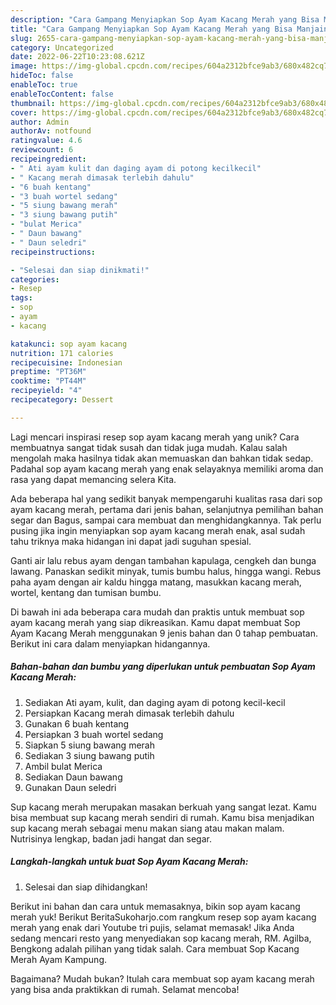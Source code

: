 ```yaml
---
description: "Cara Gampang Menyiapkan Sop Ayam Kacang Merah yang Bisa Manjain Lidah"
title: "Cara Gampang Menyiapkan Sop Ayam Kacang Merah yang Bisa Manjain Lidah"
slug: 2655-cara-gampang-menyiapkan-sop-ayam-kacang-merah-yang-bisa-manjain-lidah
category: Uncategorized
date: 2022-06-22T10:23:08.621Z
image: https://img-global.cpcdn.com/recipes/604a2312bfce9ab3/680x482cq70/sop-ayam-kacang-merah-foto-resep-utama.jpg
hideToc: false
enableToc: true
enableTocContent: false
thumbnail: https://img-global.cpcdn.com/recipes/604a2312bfce9ab3/680x482cq70/sop-ayam-kacang-merah-foto-resep-utama.jpg
cover: https://img-global.cpcdn.com/recipes/604a2312bfce9ab3/680x482cq70/sop-ayam-kacang-merah-foto-resep-utama.jpg
author: Admin
authorAv: notfound
ratingvalue: 4.6
reviewcount: 6
recipeingredient:
- " Ati ayam kulit dan daging ayam di potong kecilkecil"
- " Kacang merah dimasak terlebih dahulu"
- "6 buah kentang"
- "3 buah wortel sedang"
- "5 siung bawang merah"
- "3 siung bawang putih"
- "bulat Merica"
- " Daun bawang"
- " Daun seledri"
recipeinstructions:

- "Selesai dan siap dinikmati!"
categories:
- Resep
tags:
- sop
- ayam
- kacang

katakunci: sop ayam kacang 
nutrition: 171 calories
recipecuisine: Indonesian
preptime: "PT36M"
cooktime: "PT44M"
recipeyield: "4"
recipecategory: Dessert

---
```





Lagi mencari inspirasi resep sop ayam kacang merah yang unik? Cara membuatnya sangat tidak susah dan tidak juga mudah. Kalau salah mengolah maka hasilnya tidak akan memuaskan dan bahkan tidak sedap. Padahal sop ayam kacang merah yang enak selayaknya memiliki aroma dan rasa yang dapat memancing selera Kita.





Ada beberapa hal yang sedikit banyak mempengaruhi kualitas rasa dari sop ayam kacang merah, pertama dari jenis bahan, selanjutnya pemilihan bahan segar dan Bagus, sampai cara membuat dan menghidangkannya. Tak perlu pusing jika ingin menyiapkan sop ayam kacang merah enak,      asal sudah tahu triknya maka hidangan ini dapat jadi suguhan spesial.














Ganti air lalu rebus ayam dengan tambahan kapulaga, cengkeh dan bunga lawang. Panaskan sedikit minyak, tumis bumbu halus, hingga wangi. Rebus paha ayam dengan air kaldu hingga matang, masukkan kacang merah, wortel, kentang dan tumisan bumbu.






Di bawah ini ada beberapa cara mudah dan praktis untuk membuat sop ayam kacang merah yang siap dikreasikan. Kamu dapat membuat Sop Ayam Kacang Merah menggunakan 9 jenis bahan dan 0 tahap pembuatan. Berikut ini cara dalam menyiapkan hidangannya.

<!--inarticleads1-->

##### Bahan-bahan dan bumbu yang diperlukan untuk pembuatan Sop Ayam Kacang Merah:

1. Sediakan  Ati ayam, kulit, dan daging ayam di potong kecil-kecil
1. Persiapkan  Kacang merah dimasak terlebih dahulu
1. Gunakan 6 buah kentang
1. Persiapkan 3 buah wortel sedang
1. Siapkan 5 siung bawang merah
1. Sediakan 3 siung bawang putih
1. Ambil bulat Merica
1. Sediakan  Daun bawang
1. Gunakan  Daun seledri


Sup kacang merah merupakan masakan berkuah yang sangat lezat. Kamu bisa membuat sup kacang merah sendiri di rumah. Kamu bisa menjadikan sup kacang merah sebagai menu makan siang atau makan malam. Nutrisinya lengkap, badan jadi hangat dan segar. 

<!--inarticleads2-->

##### Langkah-langkah untuk buat Sop Ayam Kacang Merah:


1. Selesai dan siap dihidangkan!

Berikut ini bahan dan cara untuk memasaknya, bikin sop ayam kacang merah yuk! Berikut BeritaSukoharjo.com rangkum resep sop ayam kacang merah yang enak dari Youtube tri pujis, selamat memasak! Jika Anda sedang mencari resto yang menyediakan sop kacang merah, RM. Agilba, Bengkong adalah pilihan yang tidak salah. Cara membuat Sop Kacang Merah Ayam Kampung. 

Bagaimana? Mudah bukan? Itulah cara membuat sop ayam kacang merah yang bisa anda praktikkan di rumah. Selamat mencoba!
